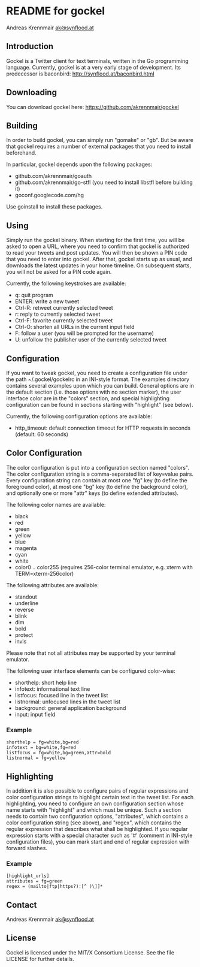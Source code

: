 README for gockel
=================
Andreas Krennmair <ak@synflood.at>

Introduction
------------

Gockel is a Twitter client for text terminals, written in the Go programming language.
Currently, gockel is at a very early stage of development. Its predecessor is
baconbird: http://synflood.at/baconbird.html

Downloading
-----------

You can download gockel here: https://github.com/akrennmair/gockel

Building
--------

In order to build gockel, you can simply run "gomake" or "gb". But be aware that
gockel requires a number of external packages that you need to install beforehand.

In particular, gockel depends upon the following packages:

* github.com/akrennmair/goauth
* github.com/akrennmair/go-stfl (you need to install libstfl before building it)
* goconf.googlecode.com/hg

Use goinstall to install these packages.

Using
-----

Simply run the gockel binary. When starting for the first time, you will be asked
to open a URL, where you need to confirm that gockel is authorized to read your
tweets and post updates. You will then be shown a PIN code that you need to enter
into gockel. After that, gockel starts up as usual, and downloads the latest
updates in your home timeline. On subsequent starts, you will not be asked
for a PIN code again.

Currently, the following keystrokes are available:

* q: quit program
* ENTER: write a new tweet
* Ctrl-R: retweet currently selected tweet
* r: reply to currently selected tweet
* Ctrl-F: favorite currently selected tweet
* Ctrl-O: shorten all URLs in the current input field
* F: follow a user (you will be prompted for the username)
* U: unfollow the publisher user of the currently selected tweet

Configuration
-------------

If you want to tweak gockel, you need to create a configuration file under
the path ~/.gockel/gockelrc in an INI-style format. The examples directory 
contains several examples upon which you can build. General options are
in the default section (i.e. those options with no section marker), the
user interface color are in the "colors" section, and special highlighting
configuration can be found in sections starting with "highlight" (see below).

Currently, the following configuration options are available:

* http_timeout: default connection timeout for HTTP requests in seconds (default: 60 seconds)

Color Configuration
-------------------

The color configuration is put into a configuration section named "colors".
The color configuration string is a comma-separated list of key=value pairs.  
Every configuration string can contain at most one "fg" key (to define the 
foreground color), at most one "bg" key (to define the background color), and 
optionally one or more "attr" keys (to define extended attributes).

The following color names are available:

* black
* red
* green
* yellow
* blue
* magenta
* cyan
* white
* color0 .. color255 (requires 256-color terminal emulator, e.g. xterm with TERM=xterm-256color)

The following attributes are available:

* standout
* underline
* reverse
* blink
* dim
* bold
* protect
* invis

Please note that not all attributes may be supported by your terminal emulator.

The following user interface elements can be configured color-wise:

* shorthelp: short help line
* infotext: informational text line
* listfocus: focused line in the tweet list
* listnormal: unfocused lines in the tweet list
* background: general application background
* input: input field

### Example ###

	shorthelp = fg=white,bg=red
	infotext = bg=white,fg=red
	listfocus = fg=white,bg=green,attr=bold
	listnormal = fg=yellow

Highlighting
------------

In addition it is also possible to configure pairs of regular expressions and
color configuration strings to highlight certain text in the tweet list. For
each highlighting, you need to configure an own configuration section whose
name starts with "highlight" and which must be unique. Such a section needs
to contain two configuration options, "attributes", which contains a color
configuration string (see above), and "regex", which contains the regular
expression that describes what shall be highlighted. If you regular expression
starts with a special character such as '#' (comment in INI-style configuration
files), you can mark start and end of regular expression with forward slashes.

### Example ###

	[highlight_urls]
	attributes = fg=green
	regex = (mailto|ftp|https?):[^ )\]]*

Contact
-------
Andreas Krennmair <ak@synflood.at>

License
-------
Gockel is licensed under the MIT/X Consortium License. See the file LICENSE
for further details.
